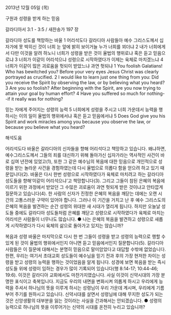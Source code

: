 2013년 12월 05일 (목)

구원과 성령을 받게 하는 믿음



갈라디아서 3:1 - 3:5 / 새찬송가 197 장


갈라디아 성도를 책망하는 바울
1 어리석도다 갈라디아 사람들아 예수 그리스도께서 십자가에 못 박히신 것이 너희 눈 앞에 밝히 보이거늘 누가 너희를 꾀더냐 2 내가 너희에게서 다만 이것을 알려 하노니 너희가 성령을 받은 것이 율법의 행위로냐 혹은 듣고 믿음으로냐 3 너희가 이같이 어리석으냐 성령으로 시작하였다가 이제는 육체로 마치겠느냐 4 너희가 이같이 많은 괴로움을 헛되이 받았느냐 과연 헛되냐
1 You foolish Galatians! Who has bewitched you? Before your very eyes Jesus Christ was clearly portrayed as crucified. 2 I would like to learn just one thing from you: Did you receive the Spirit by observing the law, or by believing what you heard? 3 Are you so foolish? After beginning with the Spirit, are you now trying to attain your goal by human effort? 4 Have you suffered so much for nothing--if it really was for nothing?

믿는 자에게 주어지는 성령의 능력
5 너희에게 성령을 주시고 너희 가운데서 능력을 행하시는 이의 일이 율법의 행위에서냐 혹은 듣고 믿음에서냐
5 Does God give you his Spirit and work miracles among you because you observe the law, or because you believe what you heard?

해석도움





어리석도다
바울은 갈라디아의 신자들을 향해 어리석다고 책망하고 있습니다. 왜냐하면, 예수그리스도께서 그들의 죄를 대신하기 위해 돌아가신 십자가라는 역사적인 사건이 바로 십여 년전에 있었고(1), 또한 그 같은 예수님의 복음에 대한 믿음으로 개인적으로 성령을 받는 놀라운 사건을 경험하였는데 다시 율법으로 의롭다 함을 얻으려 하고 있기 때문입니다(2). 바울은 다시 한번 성령으로 시작하였다가 육체로 마치려고 하는 갈라디아 성도들을 향해‘이같이 어리석으냐’고 책망합니다(3). 그리고 그들이 참된 은혜의 복음에 이르기 위한 과정에서 받았던 그 수많은 괴로움이 과연 헛되게 받은 것이냐고 안타깝게 질문하고 있습니다(4). 한 사람의 신자가 진정한 은혜의 복음을 깨닫는 데에는 오랜 시간의 고통스러운 구약이 있어야 합니다. 그러나 이 기간을 거치고 난 후 예수 그리스도의 은혜의 복음을 발견하는 순간 성령의 위대한 새 시대가 열리게 됩니다. 하지만 오늘날 성도들 중에도 갈라디아 성도들처럼 은혜를 깨닫고 성령으로 시작하였다가 육체로 마치는 어리석은 사람들이 너무나도 많습니다.
● 나는 은혜의 복음을 발견하고 성령으로 새롭게 시작하였다가 다시 육체의 삶으로 돌아가고 있지는 않습니까?

복음과 성령
바울은 마지막으로 다시 한 번 그들이 성령을 받고 성령의 능력으로 행할 수 있게 된 것이 율법의 행위에서인지 아니면 듣고 믿음에서인지 질문합니다(5). 갈라디아 사람들은 이 질문에 대해서는 분명히 믿음으로 말미암았다고 대답할 수밖에 없었습니다. 한편, 우리는 여기서 초대교회 성도들이 예수님을 믿기 전과 후의 가장 현저한 차이는 성령을 받고 성령의 능력을 행하는 것이었음을 알게 됩니다. 성경에 보면 복음을 받는 즉시 성도들 위에 성령이 임하는 경우가 많이 기록되어 있습니다(행 8:14-17; 10:44-46; 19:6). 이것은 갈라디아 교회에서도 마찬가지였습니다. 사실 이것이 신약시대의 가장 분명한 표식이고 축복입니다. 지금도 우리의 내면을 변화시켜 의롭게 하시고 우리에게 능력을 주셔서 하나님의 뜻을 이루게 하시는 성령님이 우리 가운데 계시며, 우리에게 기름 부어 주기를 원하시고 있습니다. 신약시대를 살면서 성령님에 대해 무지한 성도가 되는 것은 신앙생활의 대부분을 잃는 것이라는 사실을 간과해서는 안되겠습니다.
● 성령의 능력으로 하나님의 뜻을 이루어가는 신약의 시대를 온전히 누리고 있습니까?